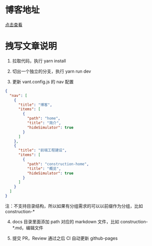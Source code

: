 # 博客地址

[点击查看](https://antmjs.github.io/blog/)

# 拽写文章说明

1. 拉取代码，执行 yarn install

2. 切出一个独立的分支，执行 yarn run dev

3. 更新 vant.config.js 的 nav 配置

```json
{
  "nav": [
    {
      "title": "博客",
      "items": [
        {
          "path": "home",
          "title": "简介",
          "hideSimulator": true
        }
      ]
    },
    {
      "title": "前端工程建设",
      "items": [
        {
          "path": "construction-home",
          "title": "概览",
          "hideSimulator": true
        }
      ]
    }
  ]
}
```

注：不支持目录结构，所以如果有分组需求的可以以前缀作为分组，比如 construction-\*

4. docs 目录里面添加 path 对应的 markdown 文件，比如 construction-\*.md，编辑文件

5. 提交 PR，Review 通过之后 CI 自动更新 github-pages
